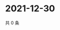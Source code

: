 # 2021-12-30

共 0 条

<!-- BEGIN WEIBO -->
<!-- 最后更新时间 Thu Dec 30 2021 07:15:17 GMT+0800 (China Standard Time) -->

<!-- END WEIBO -->
